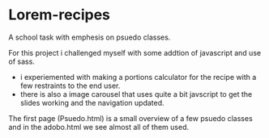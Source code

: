 # Lorem-recipes
A school task with emphesis on psuedo classes.

For this project i challenged myself with some addtion of javascript and use of sass.
- i experiemented with making a portions calculator for the recipe with a few restraints to the end user.
- there is also a image carousel that uses quite a bit javscript to get the slides working and the navigation updated.

The first page (Psuedo.html) is a small overview of a few psuedo classes and in the adobo.html we see almost all of them used. 
